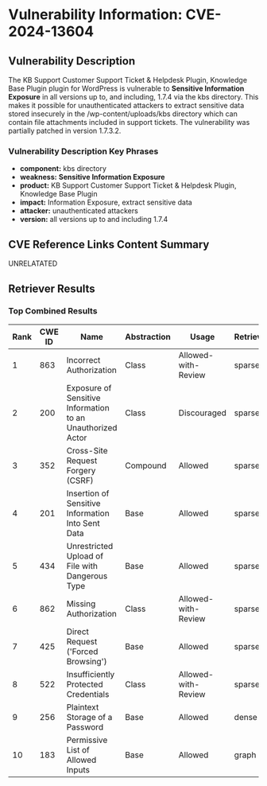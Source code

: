 # Vulnerability Information: CVE-2024-13604

## Vulnerability Description
The KB Support Customer Support Ticket & Helpdesk Plugin, Knowledge Base Plugin plugin for WordPress is vulnerable to **Sensitive Information Exposure** in all versions up to, and including, 1.7.4 via the kbs directory. This makes it possible for unauthenticated attackers to extract sensitive data stored insecurely in the /wp-content/uploads/kbs directory which can contain file attachments included in support tickets. The vulnerability was partially patched in version 1.7.3.2.

### Vulnerability Description Key Phrases
- **component:** kbs directory
- **weakness:** **Sensitive Information Exposure**
- **product:** KB Support Customer Support Ticket & Helpdesk Plugin, Knowledge Base Plugin
- **impact:** Information Exposure, extract sensitive data
- **attacker:** unauthenticated attackers
- **version:** all versions up to and including 1.7.4

## CVE Reference Links Content Summary
UNRELATATED

## Retriever Results

### Top Combined Results

| Rank | CWE ID | Name | Abstraction | Usage  | Retrievers | Individual Scores |
|------|--------|------|-------------|-------|------------|-------------------|
| 1 | 863 | Incorrect Authorization | Class | Allowed-with-Review | sparse | 0.377 |
| 2 | 200 | Exposure of Sensitive Information to an Unauthorized Actor | Class | Discouraged | sparse | 0.368 |
| 3 | 352 | Cross-Site Request Forgery (CSRF) | Compound | Allowed | sparse | 0.365 |
| 4 | 201 | Insertion of Sensitive Information Into Sent Data | Base | Allowed | sparse | 0.365 |
| 5 | 434 | Unrestricted Upload of File with Dangerous Type | Base | Allowed | sparse | 0.365 |
| 6 | 862 | Missing Authorization | Class | Allowed-with-Review | sparse | 0.365 |
| 7 | 425 | Direct Request ('Forced Browsing') | Base | Allowed | sparse | 0.361 |
| 8 | 522 | Insufficiently Protected Credentials | Class | Allowed-with-Review | sparse | 0.359 |
| 9 | 256 | Plaintext Storage of a Password | Base | Allowed | dense | 0.503 |
| 10 | 183 | Permissive List of Allowed Inputs | Base | Allowed | graph | 0.002 |

